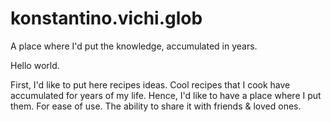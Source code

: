 # konstantino.vichi.glob
A place where I'd put the knowledge, accumulated in years.

Hello world.

First, I'd like to put here recipes ideas. Cool recipes that I cook have accumulated for years of my life.
Hence, I'd like to have a place where I put them. For ease of use. The ability to share it with friends & loved ones.

